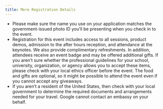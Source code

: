 ```yaml
---
title: More Registration Details
---
```


- Please make sure the name you use on your application matches the government-issued photo ID you’ll be presenting when you check in to the event.
- Registration for this event includes access to all sessions, product demos, admission to the after hours reception, and attendance at the keynotes. We also provide complimentary refreshments. In addition, attendees receive an event badge and may be offered additional gifts. If you aren’t sure whether the professional guidelines for your school, university, organization, or agency allows you to accept these items, please check with your local ethics officer before the event. The food and gifts are optional, so it might be possible to attend the event even if you cannot accept any giveaways.
- If you aren’t a resident of the United States, then check with your local government to determine the required documents and arrangements needed for your travel. Google cannot contact an embassy on your behalf.
